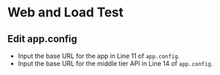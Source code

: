 # Web and Load Test

## Edit app.config
- Input the base URL for the app in Line 11 of ```app.config```.
- Input the base URL for the middle tier API in Line 14 of ```app.config```.